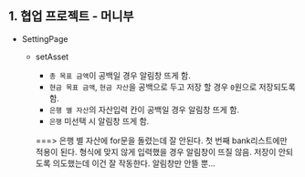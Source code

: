 ## 1. 협업 프로젝트 - 머니부
- SettingPage
  - setAsset
    - `총 목표 금액`이 공백일 경우 알림창 뜨게 함.  
    - `현금 목표 금액`, `현금 자산`을 공백으로 두고 저장 할 경우 `0`원으로 저장되도록 함. 
    - `은행 별 자산`의 자산입력 칸이 공백일 경우 알림창 뜨게 함.
    - `은행` 미선택 시 알림창 뜨게 함.
    
    ===> 은행 별 자산에 for문을 돌렸는데 잘 안된다. 첫 번째 bank리스트에만 적용이 된다. 형식에 맞지 않게 입력했을 경우 알림창이 뜨질 않음. 저장이 안되도록 의도했는데 이건 잘 작동한다. 알림창만 안뜰 뿐...
